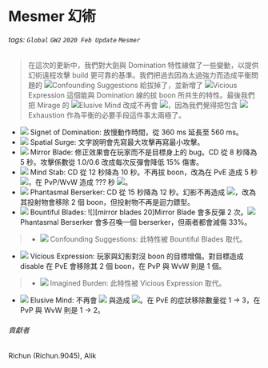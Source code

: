 # Mesmer 幻術

###### tags: `Global` `GW2` `2020 Feb Update` `Mesmer`

> 在這次的更新中，我們對大劍與 Domination 特性線做了一些變動，以提供幻術遠程攻擊 build 更可靠的基準。我們把過去因為太過強力而造成平衡問題的 ![][confounding suggestions 20]Confounding Suggestions 給拔掉了，並新增了 ![][vicious expression 20]Vicious Expression 這個能與 Domination 線的拔 boon 所共生的特性。最後我們把 Mirage 的 ![][elusive mind 20]Elusive Mind 改成不再會 ![][breakstun]，因為我們覺得把包含 ![][exhaustion]Exhaustion 作為平衡的必要手段這件事太兩極了。

* ![][signet of domination] Signet of Domination: 放慢動作時間，從 360 ms 延長至 560 ms。
* ![][spatial surge] Spatial Surge: 文字說明會先寫最大攻擊再寫最小攻擊。
* ![][mirror blade] Mirror Blade: 修正效果會在玩家而不是目標身上的 bug。CD 從 8 秒降為 5 秒。攻擊係數從 1.0/0.6 改成每次反彈會降低 15% 傷害。
* ![][mind stab] Mind Stab: CD 從 12 秒降為 10 秒。不再拔 boon，改為在 PvE 造成 5 秒 ![][crippled]，在 PvP/WvW 造成 ??? 秒 ![][crippled]。
* ![][phantasmal berserker] Phantasmal Berserker: CD 從 15 秒降為 12 秒。幻影不再造成 ![][crippled]，改為其投射物會移除 2 個 boon，但投射物不再是迴力鏢型。
* ![][bountiful blades] Bountiful Blades: ![][mirror blades 20]Mirror Blade 會多反彈 2 次。![][phantasmal berserker 20]Phantasmal Berserker 會多召喚一個 berserker，但兩者都會減傷 33%。
> * ![][confounding suggestions] Confounding Suggestions: 此特性被 Bountiful Blades 取代。
* ![][vicious expression] Vicious Expression: 玩家與幻影對沒 boon 的目標增傷。對目標造成 disable 在 PvE 會移除其 2 個 boon，在 PvP 與 WvW 則是 1 個。
> * ![][imagined burden] Imagined Burden: 此特性被 Vicious Expression 取代。
* ![][elusive mind] Elusive Mind: 不再會 ![][breakstun] 與造成 ![][exhaustion]。在 PvE 的症狀移除數量從 1 -> 3，在 PvP 與 WvW 則是 1 -> 2。

###### 貢獻者
Richun (Richun.9045), Alik

[底下這些別動，上面才是正文]: https://wiki.guildwars2.com

[aegis]: https://wiki.guildwars2.com/images/thumb/e/e5/Aegis.png/20px-Aegis.png
[alarcity]: https://wiki.guildwars2.com/images/thumb/4/4c/Alacrity.png/20px-Alacrity.png
[fury]: https://wiki.guildwars2.com/images/thumb/4/46/Fury.png/20px-Fury.png
[might]: https://wiki.guildwars2.com/images/thumb/7/7c/Might.png/20px-Might.png
[protection]: https://wiki.guildwars2.com/images/thumb/6/6c/Protection.png/20px-Protection.png
[quickness]: https://wiki.guildwars2.com/images/thumb/b/b4/Quickness.png/20px-Quickness.png
[regeneration]: https://wiki.guildwars2.com/images/thumb/5/53/Regeneration.png/20px-Regeneration.png
[resistance]: https://wiki.guildwars2.com/images/thumb/4/4b/Resistance.png/20px-Resistance.png
[retaliation]: https://wiki.guildwars2.com/images/thumb/5/53/Retaliation.png/20px-Retaliation.png
[stability]: https://wiki.guildwars2.com/images/thumb/a/ae/Stability.png/20px-Stability.png
[swiftness]: https://wiki.guildwars2.com/images/thumb/a/af/Swiftness.png/20px-Swiftness.png
[vigor]: https://wiki.guildwars2.com/images/thumb/f/f4/Vigor.png/20px-Vigor.png
[bleeding]: https://wiki.guildwars2.com/images/thumb/3/33/Bleeding.png/20px-Bleeding.png
[burning]: https://wiki.guildwars2.com/images/thumb/4/45/Burning.png/20px-Burning.png
[confusion]: https://wiki.guildwars2.com/images/thumb/e/e6/Confusion.png/20px-Confusion.png
[poisoned]: https://wiki.guildwars2.com/images/thumb/1/11/Poisoned.png/20px-Poisoned.png
[torment]: https://wiki.guildwars2.com/images/thumb/0/08/Torment.png/20px-Torment.png
[blinded]: https://wiki.guildwars2.com/images/thumb/3/33/Blinded.png/20px-Blinded.png
[chilled]: https://wiki.guildwars2.com/images/thumb/a/a6/Chilled.png/20px-Chilled.png
[crippled]: https://wiki.guildwars2.com/images/thumb/f/fb/Crippled.png/20px-Crippled.png
[fear]: https://wiki.guildwars2.com/images/thumb/e/e6/Fear.png/20px-Fear.png
[immobile]: https://wiki.guildwars2.com/images/thumb/3/32/Immobile.png/20px-Immobile.png
[slow]: https://wiki.guildwars2.com/images/thumb/f/f5/Slow.png/20px-Slow.png
[taunt]: https://wiki.guildwars2.com/images/thumb/c/cc/Taunt.png/20px-Taunt.png
[weakness]: https://wiki.guildwars2.com/images/thumb/f/f9/Weakness.png/20px-Weakness.png
[vulnerability]: https://wiki.guildwars2.com/images/thumb/a/af/Vulnerability.png/20px-Vulnerability.png
[stealth]: https://wiki.guildwars2.com/images/thumb/1/19/Stealth.png/20px-Stealth.png
[revealed]: https://wiki.guildwars2.com/images/thumb/d/db/Revealed.png/20px-Revealed.png
[daze]: https://wiki.guildwars2.com/images/thumb/7/79/Daze.png/20px-Daze.png
[stun]: https://wiki.guildwars2.com/images/thumb/9/97/Stun.png/20px-Stun.png
[knockdown]: https://wiki.guildwars2.com/images/thumb/3/36/Knockdown.png/20px-Knockdown.png
[pull]: https://wiki.guildwars2.com/images/thumb/a/a4/Radius.png/20px-Radius.png
[knockback]: https://wiki.guildwars2.com/images/thumb/c/ca/Knockback.png/20px-Knockback.png
[launch]: https://wiki.guildwars2.com/images/thumb/6/68/Launch.png/20px-Launch.png
[float]: https://wiki.guildwars2.com/images/thumb/c/c8/Float.png/20px-Float.png
[sink]: https://wiki.guildwars2.com/images/thumb/6/66/Sink.png/20px-Sink.png
[superspeed]: https://wiki.guildwars2.com/images/thumb/1/1a/Super_Speed.png/20px-Super_Speed.png
[breakstun]: https://wiki.guildwars2.com/images/thumb/7/7a/Breaks_stun.png/20px-Breaks_stun.png
[barrier]: https://wiki.guildwars2.com/images/thumb/c/cc/Barrier.png/20px-Barrier.png
[chaos aura]: https://wiki.guildwars2.com/images/thumb/1/1b/Chaos_Armor.png/20px-Chaos_Armor.png
[dark aura]: https://wiki.guildwars2.com/images/thumb/e/ef/Dark_Aura.png/20px-Dark_Aura.png
[fire aura]: https://wiki.guildwars2.com/images/thumb/1/18/Fire_Shield.png/20px-Fire_Shield.png
[frost aura]: https://wiki.guildwars2.com/images/thumb/6/68/Frost_Aura.png/20px-Frost_Aura.png
[light aura]: https://wiki.guildwars2.com/images/thumb/5/5a/Light_Aura.png/20px-Light_Aura.png
[magnetic aura]: https://wiki.guildwars2.com/images/thumb/5/5a/Magnetic_Aura.png/20px-Magnetic_Aura.png
[shocking aura]: https://wiki.guildwars2.com/images/thumb/3/31/Shocking_Aura.png/20px-Shocking_Aura.png
[confounding suggestions 20]: https://wiki.guildwars2.com/images/thumb/f/f6/Confounding_Suggestions.png/20px-Confounding_Suggestions.png
[confounding suggestions]: https://wiki.guildwars2.com/images/thumb/f/f6/Confounding_Suggestions.png/32px-Confounding_Suggestions.png
[elusive mind 20]: https://wiki.guildwars2.com/images/thumb/4/4c/Elusive_Mind.png/20px-Elusive_Mind.png
[elusive mind]: https://wiki.guildwars2.com/images/thumb/4/4c/Elusive_Mind.png/32px-Elusive_Mind.png
[exhaustion]: https://wiki.guildwars2.com/images/thumb/8/88/Exhaustion.png/20px-Exhaustion.png
[signet of domination]: https://wiki.guildwars2.com/images/thumb/3/3b/Signet_of_Domination.png/32px-Signet_of_Domination.png
[spatial surge]: https://wiki.guildwars2.com/images/thumb/8/87/Spatial_Surge.png/32px-Spatial_Surge.png
[mirror blade]: https://wiki.guildwars2.com/images/thumb/6/60/Mirror_Blade.png/32px-Mirror_Blade.png
[mirror blade 20]: https://wiki.guildwars2.com/images/thumb/6/60/Mirror_Blade.png/20px-Mirror_Blade.png
[mind stab]: https://wiki.guildwars2.com/images/thumb/d/de/Mind_Stab.png/32px-Mind_Stab.png
[phantasmal berserker]: https://wiki.guildwars2.com/images/thumb/e/e8/Phantasmal_Berserker.png/32px-Phantasmal_Berserker.png
[phantasmal berserker 20]: https://wiki.guildwars2.com/images/thumb/e/e8/Phantasmal_Berserker.png/20px-Phantasmal_Berserker.png
[bountiful blades]: https://github.com/Typas/GW2-2020-Feb-Balance-TC
[vicious expression]: https://github.com/Typas/GW2-2020-Feb-Balance-TC
[vicious expression 20]: https://github.com/Typas/GW2-2020-Feb-Balance-TC
[imagined burden]: https://wiki.guildwars2.com/images/thumb/3/3c/Imagined_Burden.png/32px-Imagined_Burden.png
